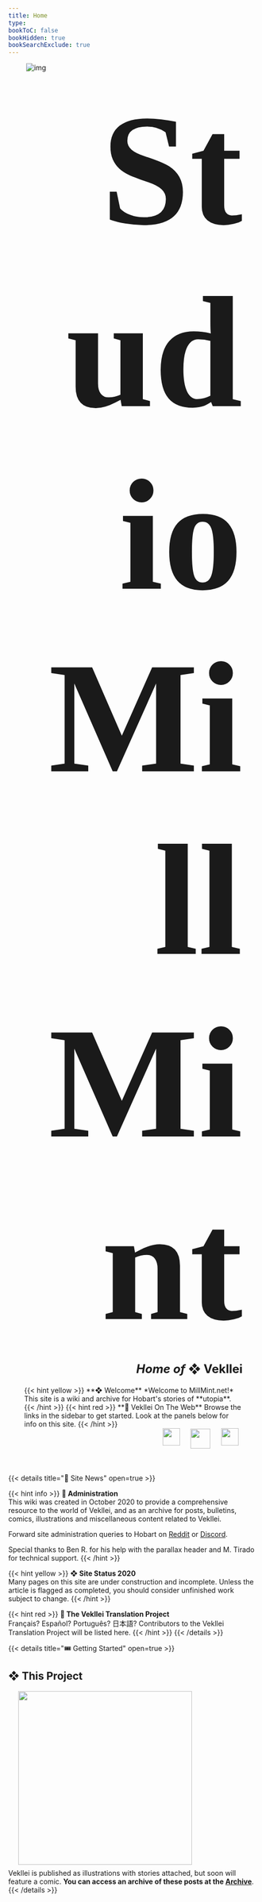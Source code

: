 ```yaml
---
title: Home
type:
bookToC: false
bookHidden: true
bookSearchExclude: true
---
```


 <!-- begin columns block -->
<img style="margin-left: 2rem;"> ![img](/images/mastheads/princess.png) </img>

 <!-- magic separator, between columns -->

<div style="margin-left: 2rem; margin-right: 2rem;">
<div class="yellow">
<h1 style="font-family: Inter Extra Bold; margin-top: 0; margin-bottom: 0; text-align: right; font-size: 8vh;"> Studio <h1 style="font-family: Inter Extra Bold; margin-top: 0; text-align: right; margin-bottom: 10px; font-size: 8vh;"> MillMint </h1></h1>

<h2 style="color:var(--body-font-color); text-align: right; margin-top: 0px; font-size: 18pt;">
<i>Home of </i> ❖ Vekllei
</h2>
</div>
{{< hint yellow >}}
**❖ Welcome**  
*Welcome to MillMint.net!* This site is a wiki and archive for Hobart's stories of **utopia**.
{{< /hint >}}
{{< hint red >}}
**🍥 Vekllei On The Web**  
Browse the links in the sidebar to get started. Look at the panels below for info on this site.
{{< /hint >}}
<br>
<h2 style="text-align: right; margin-top: 0px; font-size: 18pt;">
<a style="margin-left: 8px; margin-right: 8px;" href="https://www.reddit.com/r/vekllei"><img src="/redditlogo.png" height="35" width="35" /></a>
<a style="margin-left: 8px; margin-right: 8px;" href="https://www.discord.gg/dCE6vSU"><img src="/discordlogo.png" style="vertical-align: text-bottom;" height="40"/></a>
<a style="margin-left: 8px; margin-right: 8px;" href="https://www.patreon.com/vekllei"><img src="/patreonlogo.png" height="35" width="35" /></a>
</h2>
</div>


<br>

 <!-- begin columns block -->

{{< details title="💌 Site News" open=true >}}

{{< hint info >}}
**🌸 Administration**  
This wiki was created in October 2020 to provide a comprehensive resource to the world of Vekllei, and as an archive for posts, bulletins, comics, illustrations and miscellaneous content related to Vekllei. <span class='picon'></span>

Forward site administration queries to Hobart on [Reddit](https://www.reddit.com/r/vekllei) or [Discord](https://www.discord.gg/dCE6vSU).

Special thanks to Ben R. for his help with the parallax header and M. Tirado for technical support.
{{< /hint >}}

{{< hint yellow >}}
**❖ Site Status 2020**  
Many pages on this site are under construction and incomplete. Unless the article is flagged as completed, you should consider unfinished work subject to change.
{{< /hint >}}

{{< hint red >}}
**🌼 The Vekllei Translation Project**  
Français? Español? Português? 日本語? Contributors to the Vekllei Translation Project will be listed here.
{{< /hint >}}
{{< /details >}}

 <!-- magic separator, between columns -->
{{< details title="🎟 Getting Started" open=true >}}

## ❖ This Project
<img src="/images/mastheads/book.gif" height="350vh;" style="margin-left:20px; margin-bottom:8px;">
<div id="intro"style="margin-bottom:0px;">
Vekllei is published as illustrations with stories attached, but soon will feature a comic. <b>You can access an archive of these posts at the <a href="/posts/">Archive</a></b>.
</div>
{{< /details >}}

